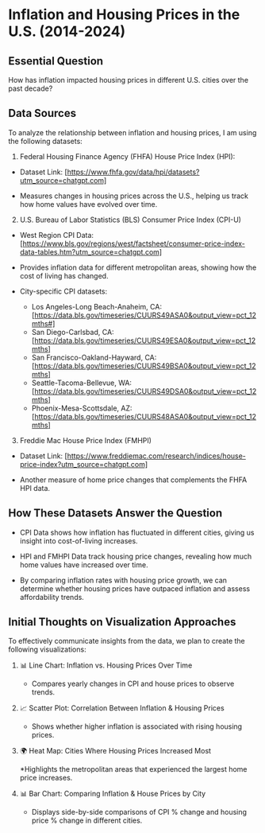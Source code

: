# Inflation and Housing Prices in the U.S. (2014-2024)

## Essential Question

How has inflation impacted housing prices in different U.S. cities over the past decade?

## Data Sources

To analyze the relationship between inflation and housing prices, I am using the following datasets:

1. Federal Housing Finance Agency (FHFA) House Price Index (HPI):

* Dataset Link: [https://www.fhfa.gov/data/hpi/datasets?utm_source=chatgpt.com]

* Measures changes in housing prices across the U.S., helping us track how home values have evolved over time.

2. U.S. Bureau of Labor Statistics (BLS) Consumer Price Index (CPI-U)

* West Region CPI Data: [https://www.bls.gov/regions/west/factsheet/consumer-price-index-data-tables.htm?utm_source=chatgpt.com]

* Provides inflation data for different metropolitan areas, showing how the cost of living has changed.

* City-specific CPI datasets:
  * Los Angeles-Long Beach-Anaheim, CA: [https://data.bls.gov/timeseries/CUURS49ASA0&output_view=pct_12mths#]
  * San Diego-Carlsbad, CA: [https://data.bls.gov/timeseries/CUURS49ESA0&output_view=pct_12mths]
  * San Francisco-Oakland-Hayward, CA: [https://data.bls.gov/timeseries/CUURS49BSA0&output_view=pct_12mths]
  * Seattle-Tacoma-Bellevue, WA: [https://data.bls.gov/timeseries/CUURS49DSA0&output_view=pct_12mths]
  * Phoenix-Mesa-Scottsdale, AZ: [https://data.bls.gov/timeseries/CUURS48ASA0&output_view=pct_12mths]

3. Freddie Mac House Price Index (FMHPI)

* Dataset Link: [https://www.freddiemac.com/research/indices/house-price-index?utm_source=chatgpt.com]

* Another measure of home price changes that complements the FHFA HPI data.

## How These Datasets Answer the Question

* CPI Data shows how inflation has fluctuated in different cities, giving us insight into cost-of-living increases.

* HPI and FMHPI Data track housing price changes, revealing how much home values have increased over time.
  
* By comparing inflation rates with housing price growth, we can determine whether housing prices have outpaced inflation and assess affordability trends.

## Initial Thoughts on Visualization Approaches

To effectively communicate insights from the data, we plan to create the following visualizations:

1. 📊 Line Chart: Inflation vs. Housing Prices Over Time

   * Compares yearly changes in CPI and house prices to observe trends.

3. 📈 Scatter Plot: Correlation Between Inflation & Housing Prices

   * Shows whether higher inflation is associated with rising housing prices.

3. 🌍 Heat Map: Cities Where Housing Prices Increased Most
  
   *Highlights the metropolitan areas that experienced the largest home price increases.

6. 📊 Bar Chart: Comparing Inflation & House Prices by City
   
   * Displays side-by-side comparisons of CPI % change and housing price % change in different cities.
